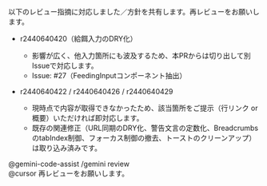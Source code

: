 以下のレビュー指摘に対応しました／方針を共有します。再レビューをお願いします。

- r2440640420（給餌入力のDRY化）
  - 影響が広く、他入力箇所にも波及するため、本PRからは切り出して別Issueで対応します。
  - Issue: #27（FeedingInputコンポーネント抽出）

- r2440640422 / r2440640426 / r2440640429
  - 現時点で内容が取得できなかったため、該当箇所をご提示（行リンク or 概要）いただければ即対応します。
  - 既存の関連修正（URL同期のDRY化、警告文言の定数化、BreadcrumbsのtabIndex制御、フォーカス制御の撤去、トーストのクリーンアップ）は取り込み済みです。

@gemini-code-assist /gemini review  
@cursor 再レビューをお願いします。

